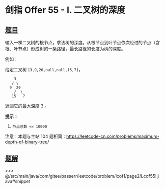 # 剑指 Offer 55 - I. 二叉树的深度

## [题目](https://leetcode.cn/problems/er-cha-shu-de-shen-du-lcof/)
输入一棵二叉树的根节点，求该树的深度。从根节点到叶节点依次经过的节点（含根、叶节点）形成树的一条路径，最长路径的长度为树的深度。

例如：

给定二叉树 `[3,9,20,null,null,15,7]`，

```
    3
   / \
  9  20
    /  \
   15   7
```

返回它的最大深度 3 。

**提示：**

1. `节点总数 <= 10000`

注意：本题与主站 104 题相同：<https://leetcode-cn.com/problems/maximum-depth-of-binary-tree/>


## [题解](https://github.com/PasseRR/JavaLeetCode/blob/master/src/main/java/com/gitee/passerr/leetcode/problem/lcof1/page2/Lcof55I.java)

<<< @/src/main/java/com/gitee/passerr/leetcode/problem/lcof1/page2/Lcof55I.java#snippet
